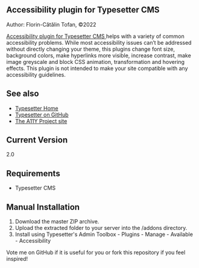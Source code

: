 ## Accessibility plugin for Typesetter CMS ##
Author: Florin-Cătălin Tofan, ©2022

<a target="_blank" a href="https://github.com/florincatalin/Accessibility_Typesetter_Plugin">Accessibility plugin for Typesetter CMS </a> helps with a variety of common accessibility problems. While most accessibility issues can’t be addressed without directly changing your theme, this plugins change font size, background colors, make hyperlinks more visible, increase contrast, make image greyscale and block CSS animation, transformation and hovering effects. This plugin is not intended to make your site compatible with any accessibility guidelines.

## See also 
* [Typesetter Home](http://www.typesettercms.com)
* [Typesetter on GitHub](https://github.com/Typesetter/Typesetter)
* [The A11Y Project site](https://www.a11yproject.com)

## Current Version 
2.0

## Requirements ##
* Typesetter CMS

## Manual Installation ##
1. Download the master ZIP archive.
2. Upload the extracted folder to your server into the /addons directory.
3. Install using Typesetter's Admin Toolbox - Plugins - Manage - Available - Accessibility

Vote me on GitHub if it is useful for you or fork this repository if you feel inspired!

 